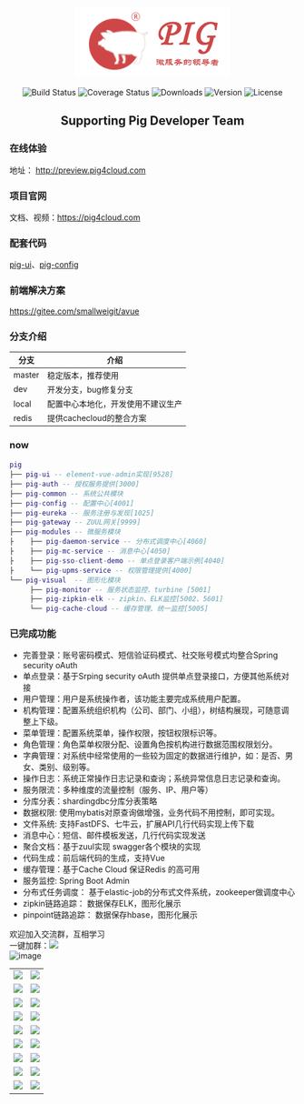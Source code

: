 <p align="center"><img src="doc/images/logo.jpg"></p>
<p align="center">
 <img src="https://img.shields.io/circleci/project/vuejs/vue/dev.svg" alt="Build Status">
  <img src="https://img.shields.io/badge/Spring%20Cloud-EdgwareSR3-blue.svg" alt="Coverage Status">
  <img src="https://img.shields.io/badge/Spring%20Boot-1.5.12-blue.svg" alt="Downloads">
  <img src="https://img.shields.io/badge/npm-v5.5.1-blue.svg" alt="Version">
  <img src="https://img.shields.io/npm/l/vue.svg" alt="License">
</p>

<h2 align="center">Supporting Pig Developer Team</h2> 

   
### 在线体验
地址： http://preview.pig4cloud.com

### 项目官网
文档、视频：https://pig4cloud.com

### 配套代码
<a href="https://gitee.com/log4j/pig-ui" target="_blank">pig-ui</a>、<a href="https://gitee.com/cqzqxq_lxh/pig-config" target="_blank">pig-config</a>  

### 前端解决方案
https://gitee.com/smallweigit/avue

### 分支介绍
分支 | 介绍
---|---
master | 稳定版本，推荐使用  
dev | 开发分支，bug修复分支
local | 配置中心本地化，开发使用不建议生产
redis | 提供cachecloud的整合方案
 
 ### now
``` lua
pig
├── pig-ui -- element-vue-admin实现[9528]
├── pig-auth -- 授权服务提供[3000]
├── pig-common -- 系统公共模块 
├── pig-config -- 配置中心[4001]
├── pig-eureka -- 服务注册与发现[1025]
├── pig-gateway -- ZUUL网关[9999]
├── pig-modules -- 微服务模块
├    ├── pig-daemon-service -- 分布式调度中心[4060]
├    ├── pig-mc-service -- 消息中心[4050]
├    ├── pig-sso-client-demo -- 单点登录客户端示例[4040]
├    └── pig-upms-service -- 权限管理提供[4000]
└── pig-visual  -- 图形化模块 
     ├── pig-monitor -- 服务状态监控、turbine [5001]
     ├── pig-zipkin-elk -- zipkin、ELK监控[5002、5601]
     └── pig-cache-cloud -- 缓存管理、统一监控[5005]
```
###  已完成功能
- 完善登录：账号密码模式、短信验证码模式、社交账号模式均整合Spring security oAuth
- 单点登录：基于Srping security oAuth 提供单点登录接口，方便其他系统对接
- 用户管理：用户是系统操作者，该功能主要完成系统用户配置。
- 机构管理：配置系统组织机构（公司、部门、小组），树结构展现，可随意调整上下级。
- 菜单管理：配置系统菜单，操作权限，按钮权限标识等。
- 角色管理：角色菜单权限分配、设置角色按机构进行数据范围权限划分。
- 字典管理：对系统中经常使用的一些较为固定的数据进行维护，如：是否、男女、类别、级别等。
- 操作日志：系统正常操作日志记录和查询；系统异常信息日志记录和查询。
- 服务限流：多种维度的流量控制（服务、IP、用户等）
- 分库分表：shardingdbc分库分表策略
- 数据权限: 使用mybatis对原查询做增强，业务代码不用控制，即可实现。
- 文件系统: 支持FastDFS、七牛云，扩展API几行代码实现上传下载
- 消息中心：短信、邮件模板发送，几行代码实现发送
- 聚合文档：基于zuul实现 swagger各个模块的实现
- 代码生成：前后端代码的生成，支持Vue
- 缓存管理：基于Cache Cloud 保证Redis 的高可用
- 服务监控: Spring Boot Admin
- 分布式任务调度： 基于elastic-job的分布式文件系统，zookeeper做调度中心
- zipkin链路追踪： 数据保存ELK，图形化展示
- pinpoint链路追踪： 数据保存hbase，图形化展示

欢迎加入交流群，互相学习  
一键加群：<a target="_blank" href="https://jq.qq.com/?_wv=1027&k=5zWEvg5"><img border="0" src="//pub.idqqimg.com/wpa/images/group.png"></a>   
![image](http://oss.wjg95.cn/pig_qq_qun.png)

<table>
    <tr>
        <td><img src="http://p3blpcsde.bkt.clouddn.com/login.png"/></td>
        <td><img src="http://p3blpcsde.bkt.clouddn.com/1.png"/></td>
    </tr>
    <tr>
        <td><img src="http://p3blpcsde.bkt.clouddn.com/2.png"/></td>
        <td><img src="http://p3blpcsde.bkt.clouddn.com/3.png"/></td>
    </tr>
    <tr>
        <td><img src="http://p3blpcsde.bkt.clouddn.com/4.png"/></td>
        <td><img src="http://p3blpcsde.bkt.clouddn.com/5.png"/></td>
    </tr>
    <tr>
        <td><img src="http://p3blpcsde.bkt.clouddn.com/6.png"/></td>
        <td><img src="http://p3blpcsde.bkt.clouddn.com/7.png"/></td>
    </tr>
    <tr>
        <td><img src="http://p3blpcsde.bkt.clouddn.com/8.png"/></td>
        <td><img src="http://p3blpcsde.bkt.clouddn.com/9.png"/></td>
    </tr>
    <tr>
        <td><img src="http://p3blpcsde.bkt.clouddn.com/10.png"/></td>
        <td><img src="http://p3blpcsde.bkt.clouddn.com/11.png"/></td>
    </tr>
    <tr>
        <td><img src="http://p3blpcsde.bkt.clouddn.com/12.png"/></td>
        <td><img src="http://p3blpcsde.bkt.clouddn.com/13.png"/></td>
    </tr>
    <tr>
        <td><img src="http://p3blpcsde.bkt.clouddn.com/14.png"/></td>
        <td><img src="http://p3blpcsde.bkt.clouddn.com/15.png"/></td>
    </tr>
    <tr>
        <td><img src="http://p3blpcsde.bkt.clouddn.com/16.png"/></td>
        <td><img src="http://p3blpcsde.bkt.clouddn.com/17.png"/></td>
    </tr>
</table>



